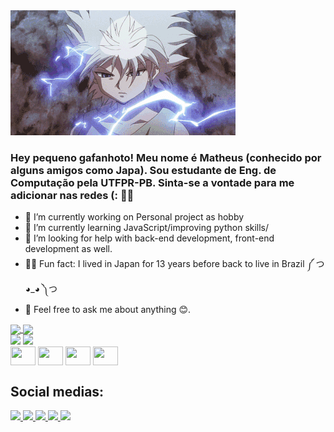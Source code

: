 <div>
  <img src="https://github.com/matheusfy/devicons/blob/86f4e772a899fd6f2e0c5cff175317ef1c13805f/killua.gif"/>
  </div>

### Hey pequeno gafanhoto! Meu nome é Matheus (conhecido por alguns amigos como Japa). Sou estudante de Eng. de Computação pela UTFPR-PB. Sinta-se a vontade para me adicionar nas redes (: 🐱‍👓


- 🔭 I’m currently working on Personal project as hobby
- 🌱 I’m currently learning JavaScript/improving python skills/
- 🤔 I’m looking for help with back-end development, front-end development as well.
- 🐱‍🐉 Fun fact: I lived in Japan for 13 years before back to live in Brazil ༼ つ ◕_◕ ༽つ
- 💬 Feel free to ask me about anything 😊. 

<!--
  Gráficos do readme
-->
<div>
  <a href="https://github.com/matheusfy/github-readme-stats">
    <img align="center" height="220em" src="https://github-readme-stats.vercel.app/api?username=matheusfy&theme=vision-friendly-dark&show_icons=true" />
  </a>
  <a href="https://github.com/matheusfy/github-readme-stats">
    <img align="center" height="220em" src="https://github-readme-stats.vercel.app/api/top-langs/?username=matheusfy&layout=angs_count=8&hide=jupyter%20notebook&card_width=360&theme=vision-friendly-dark"/>
  </a>
</div>

<div>
  <image height="20em" src="https://visitor-badge.glitch.me/badge?page_id=matheusfy"/>
  <a href=""> 
  <image height="20em" src="https://img.shields.io/github/followers/matheusfy.svg?style=social&label=Follow&maxAge=2592000"/>  
  <a />  
</div>
  

<div style="display: inline_block">

   <image align="center" height="30" width="40" src="https://raw.githubusercontent.com/matheusfy/devicons/main/c/c-original.svg?token=AKE5FVTHGAT27DIYWPRA5P3BDBIOU"/>
   <image align="center" height="30" width="40" src="https://raw.githubusercontent.com/matheusfy/devicons/main/python/python-original.svg?token=AKE5FVRZR2H33FA6Q3HGKT3BDBI6E"/>
   <image align="center" height="30" width="40" src="https://raw.githubusercontent.com/matheusfy/devicons/main/java/java-original.svg?token=AKE5FVTWIZX5RECDVWDDD63BDBI7S"/>
   <image align="center" height="30" width="40" src="https://raw.githubusercontent.com/matheusfy/devicons/main/postgresql/postgresql-original.svg?token=AKE5FVSXAUI6TONYZDS3X5LBDBJBC"/>

  </div>
  
  
<!--
  ícones redes sociais
-->

## Social medias:
<div>
  <a href="https://www.linkedin.com/in/matheusfy/">
    <img height="30em" src= "https://img.shields.io/badge/LinkedIn-0077B5?style=for-the-badge&logo=linkedin&logoColor=white"/>
  </a>
  <a href="https://www.instagram.com/ma_yokoyama/">
    <img height ="30em" src= "https://img.shields.io/badge/Instagram-E4405F?style=for-the-badge&logo=instagram&logoColor=white"/>
  </a>
  <a href="https://twitter.com/Naomatheus">
    <img height="30em" src="https://img.shields.io/badge/Twitter-1DA1F2?style=for-the-badge&logo=twitter&logoColor=white"/>
  </a>
  <a href="https://open.spotify.com/user/12148243992">
    <img height="30em" src="https://img.shields.io/badge/Spotify-1ED760?&style=for-the-badge&logo=spotify&logoColor=white"/>
  </a>
  <a href="https://steamcommunity.com/profiles/76561198066704491/">
    <img height="30em" src="https://img.shields.io/badge/Steam-000000?style=for-the-badge&logo=steam&logoColor=white"/>
  </a>
</div>
